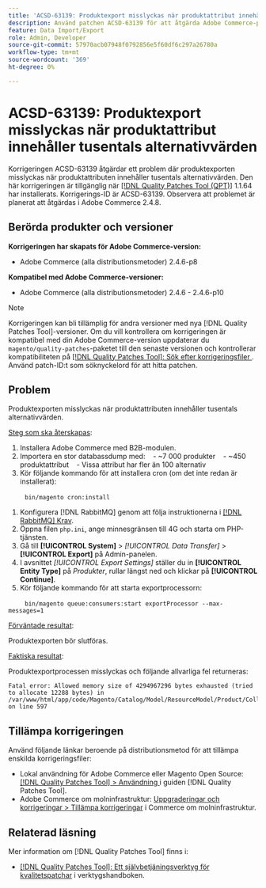```yaml
---
title: 'ACSD-63139: Produktexport misslyckas när produktattribut innehåller tusentals alternativvärden'
description: Använd patchen ACSD-63139 för att åtgärda Adobe Commerce-problemet där produktexporten misslyckas när produktattributen innehåller tusentals alternativvärden.
feature: Data Import/Export
role: Admin, Developer
source-git-commit: 57970acb07948f0792856e5f60df6c297a26780a
workflow-type: tm+mt
source-wordcount: '369'
ht-degree: 0%

---
```



# ACSD-63139: Produktexport misslyckas när produktattribut innehåller tusentals alternativvärden

Korrigeringen ACSD-63139 åtgärdar ett problem där produktexporten misslyckas när produktattributen innehåller tusentals alternativvärden. Den här korrigeringen är tillgänglig när [[!DNL Quality Patches Tool (QPT)]](/help/tools/quality-patches-tool/quality-patches-tool-to-self-serve-quality-patches.md) 1.1.64 har installerats. Korrigerings-ID är ACSD-63139. Observera att problemet är planerat att åtgärdas i Adobe Commerce 2.4.8.

## Berörda produkter och versioner

**Korrigeringen har skapats för Adobe Commerce-version:**

* Adobe Commerce (alla distributionsmetoder) 2.4.6-p8

**Kompatibel med Adobe Commerce-versioner:**

* Adobe Commerce (alla distributionsmetoder) 2.4.6 - 2.4.6-p10

>[!NOTE]
>
>Korrigeringen kan bli tillämplig för andra versioner med nya [!DNL Quality Patches Tool]-versioner. Om du vill kontrollera om korrigeringen är kompatibel med din Adobe Commerce-version uppdaterar du `magento/quality-patches`-paketet till den senaste versionen och kontrollerar kompatibiliteten på [[!DNL Quality Patches Tool]: Sök efter korrigeringsfiler ](https://experienceleague.adobe.com/tools/commerce-quality-patches/index.html). Använd patch-ID:t som söknyckelord för att hitta patchen.

## Problem

Produktexporten misslyckas när produktattributen innehåller tusentals alternativvärden.

<u>Steg som ska återskapas</u>:

1. Installera Adobe Commerce med B2B-modulen.
1. Importera en stor databassdump med:
   &#x200B;- ~7 000 produkter
   &#x200B;- ~450 produktattribut
   &#x200B;- Vissa attribut har fler än 100 alternativ
1. Kör följande kommando för att installera cron (om det inte redan är installerat):

   ```
   bin/magento cron:install
   ```

1. Konfigurera [!DNL RabbitMQ] genom att följa instruktionerna i [[!DNL RabbitMQ] Krav](https://experienceleague.adobe.com/en/docs/commerce-operations/installation-guide/prerequisites/rabbitmq).
1. Öppna filen `php.ini`, ange minnesgränsen till 4G och starta om PHP-tjänsten.
1. Gå till **[!UICONTROL System]** > *[!UICONTROL Data Transfer]* > **[!UICONTROL Export]** på Admin-panelen.
1. I avsnittet *[!UICONTROL Export Settings]* ställer du in **[!UICONTROL Entity Type]** på *Produkter*, rullar längst ned och klickar på **[!UICONTROL Continue]**.
1. Kör följande kommando för att starta exportprocessorn:

   ```
   bin/magento queue:consumers:start exportProcessor --max-messages=1
   ```

<u>Förväntade resultat</u>:

Produktexporten bör slutföras.

<u>Faktiska resultat</u>:

Produktexportprocessen misslyckas och följande allvarliga fel returneras:

```
Fatal error: Allowed memory size of 4294967296 bytes exhausted (tried to allocate 12288 bytes) in /var/www/html/app/code/Magento/Catalog/Model/ResourceModel/Product/Collection.php on line 597
```

## Tillämpa korrigeringen

Använd följande länkar beroende på distributionsmetod för att tillämpa enskilda korrigeringsfiler:

* Lokal användning för Adobe Commerce eller Magento Open Source: [[!DNL Quality Patches Tool] > Användning ](/help/tools/quality-patches-tool/usage.md) i guiden [!DNL Quality Patches Tool].
* Adobe Commerce om molninfrastruktur: [Uppgraderingar och korrigeringar > Tillämpa korrigeringar](https://experienceleague.adobe.com/docs/commerce-cloud-service/user-guide/develop/upgrade/apply-patches.html) i Commerce om molninfrastruktur.

## Relaterad läsning

Mer information om [!DNL Quality Patches Tool] finns i:

* [[!DNL Quality Patches Tool]: Ett självbetjäningsverktyg för kvalitetspatchar](/help/tools/quality-patches-tool/quality-patches-tool-to-self-serve-quality-patches.md) i verktygshandboken.
